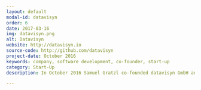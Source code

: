 ```yaml
---
layout: default
modal-id: datavisyn
order: 6
date: 2017-03-16
img: datavisyn.png
alt: Datavisyn
website: http://datavisyn.io
source-code: http://github.com/datavisyn
project-date: October 2016
keywords: company, software development, co-founder, start-up
category: Start-Up
description: In October 2016 Samuel Gratzl co-founded datavisyn GmbH and became its CTO. Datavisyn develops data visualization solutions for applications in pharmaceutical and biomedical R&D.

---
```

